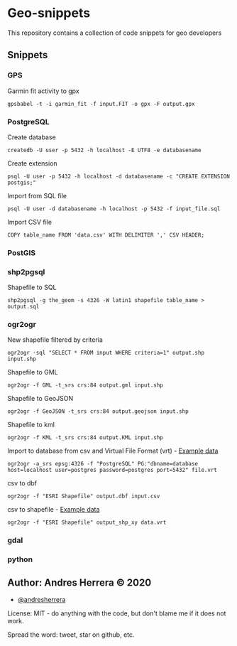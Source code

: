 # Geo-snippets

This repository contains a collection of code snippets for geo developers

## Snippets

### GPS

Garmin fit activity  to gpx
```
gpsbabel -t -i garmin_fit -f input.FIT -o gpx -F output.gpx
```

### PostgreSQL

Create database
```
createdb -U user -p 5432 -h localhost -E UTF8 -e databasename 
```

Create extension
```
psql -U user -p 5432 -h localhost -d databasename -c "CREATE EXTENSION postgis;"
```

Import from SQL file
```
psql -U user -d databasename -h localhost -p 5432 -f input_file.sql
```

Import CSV file
```
COPY table_name FROM 'data.csv' WITH DELIMITER ',' CSV HEADER;
```

### PostGIS



### shp2pgsql

Shapefile to SQL
```
shp2pgsql -g the_geom -s 4326 -W latin1 shapefile table_name > output.sql
```

### ogr2ogr

New shapefile filtered by criteria
```
ogr2ogr -sql "SELECT * FROM input WHERE criteria=1" output.shp input.shp
```

Shapefile to GML
```
ogr2ogr -f GML -t_srs crs:84 output.gml input.shp
```

Shapefile to GeoJSON
```
ogr2ogr -f GeoJSON -t_srs crs:84 output.geojson input.shp
```

Shapefile to kml
```
ogr2ogr -f KML -t_srs crs:84 output.KML input.shp
```

Import to database from csv and Virtual File Format (vrt)  - [Example data](ogr2ogr/pg_from_csv)
```
ogr2ogr -a_srs epsg:4326 -f "PostgreSQL" PG:"dbname=database host=localhost user=postgres password=postgres port=5432" file.vrt
```

csv to dbf 
```
ogr2ogr -f "ESRI Shapefile" output.dbf input.csv
```

csv to shapefile - [Example data](ogr2ogr/csv_to_shp)
```
ogr2ogr -f "ESRI Shapefile" output_shp_xy data.vrt
```

### gdal


### python


## Author: Andres Herrera &copy; 2020

* [@andresherrera](https://twitter.com/andresherrera)

License: MIT - do anything with the code, but don't blame me if it does not work.

Spread the word: tweet, star on github, etc.